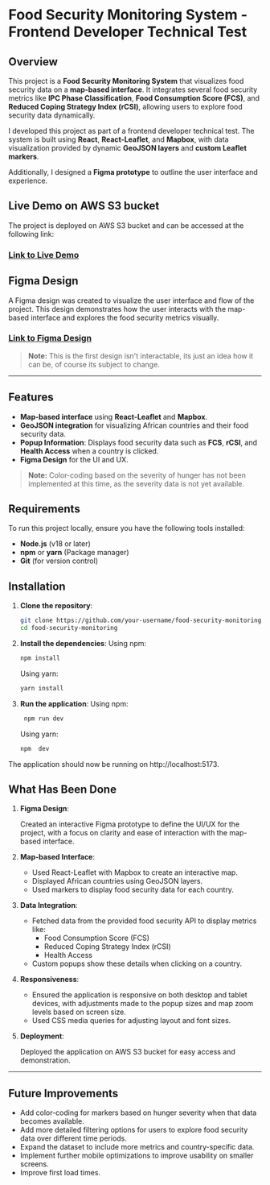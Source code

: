 # Food Security Monitoring System - Frontend Developer Technical Test

## Overview

This project is a **Food Security Monitoring System** that visualizes food security data on a **map-based interface**. It integrates several food security metrics like **IPC Phase Classification**, **Food Consumption Score (FCS)**, and **Reduced Coping Strategy Index (rCSI)**, allowing users to explore food security data dynamically.

I developed this project as part of a frontend developer technical test. The system is built using **React**, **React-Leaflet**, and **Mapbox**, with data visualization provided by dynamic **GeoJSON layers** and **custom Leaflet markers**.

Additionally, I designed a **Figma prototype** to outline the user interface and experience.

## Live Demo on AWS S3 bucket

The project is deployed on AWS S3 bucket and can be accessed at the following link:

### [Link to Live Demo](http://foodsecurity.s3-website.eu-north-1.amazonaws.com/)

## Figma Design

A Figma design was created to visualize the user interface and flow of the project. This design demonstrates how the user interacts with the map-based interface and explores the food security metrics visually.

### [Link to Figma Design](<https://www.figma.com/design/uto2dXzb4rnmiP3yfS3nKr/SVG-World-Map-(Community)?m=auto&is-community-duplicate=1&fuid=875051776690994702>)

> **Note:** This is the first design isn't interactable, its just an idea how it can be, of course its subject to change.

---

## Features

- **Map-based interface** using **React-Leaflet** and **Mapbox**.
- **GeoJSON integration** for visualizing African countries and their food security data.
- **Popup Information**: Displays food security data such as **FCS**, **rCSI**, and **Health Access** when a country is clicked.
- **Figma Design** for the UI and UX.

> **Note:** Color-coding based on the severity of hunger has not been implemented at this time, as the severity data is not yet available.

## Requirements

To run this project locally, ensure you have the following tools installed:

- **Node.js** (v18 or later)
- **npm** or **yarn** (Package manager)
- **Git** (for version control)

## Installation

1. **Clone the repository**:
   ```bash
   git clone https://github.com/your-username/food-security-monitoring.git
   cd food-security-monitoring
   ```
2. **Install the dependencies**:
   Using npm:

   ```bash
   npm install
   ```

   Using yarn:

   ```bash
   yarn install
   ```

3. **Run the application**:
   Using npm:

   ```bash
    npm run dev
   ```

   Using yarn:

   ```bash
   npm  dev
   ```

The application should now be running on http://localhost:5173.

## What Has Been Done

1. **Figma Design**:

   Created an interactive Figma prototype to define the UI/UX for the project, with a focus on clarity and ease of interaction with the map-based interface.

2. **Map-based Interface**:

   - Used React-Leaflet with Mapbox to create an interactive map.
   - Displayed African countries using GeoJSON layers.
   - Used markers to display food security data for each country.

3. **Data Integration**:

   - Fetched data from the provided food security API to display metrics like:
     - Food Consumption Score (FCS)
     - Reduced Coping Strategy Index (rCSI)
     - Health Access
   - Custom popups show these details when clicking on a country.

4. **Responsiveness**:

   - Ensured the application is responsive on both desktop and tablet devices, with adjustments made to the popup sizes and map zoom levels based on screen size.
   - Used CSS media queries for adjusting layout and font sizes.

5. **Deployment**:

   Deployed the application on AWS S3 bucket for easy access and demonstration.

---

## Future Improvements

- Add color-coding for markers based on hunger severity when that data becomes available.
- Add more detailed filtering options for users to explore food security data over different time periods.
- Expand the dataset to include more metrics and country-specific data.
- Implement further mobile optimizations to improve usability on smaller screens.
- Improve first load times.
